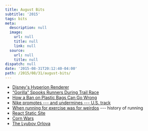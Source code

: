 ```yaml
---
title: August Bits
subtitle: '2015'
tags: bits
meta:
  description: null
  image:
    url: null
    title: null
    link: null
  source:
    url: null
    title: null
dispatch: null
date: '2015-08-31T20:12:40-04:00'
path: /2015/08/31/august-bits/
---
```

* [Disney's Hyperion Renderer][hyperion]
* [“Gorilla” Spooks Runners During Trail Race][gorilla]
* [How a Ban on Plastic Bags Can Go Wrong][plastic]
* [Nike promotes --- and undermines --- U.S. track][nike]
* [When running for exercise was for weirdos][running] --- history of running
* [React Static Site][react]
* [Corn Wars][corn]
* [The Lyubov Orlova][ship]


[hyperion]: http://www.disneyanimation.com/technology/innovations/hyperion
[gorilla]: http://www.runnersworld.com/races-places/gorilla-spooks-runners-during-trail-race "The runners’ reactions made for priceless race photos."
[react]: http://braddenver.com/blog/2015/react-static-site.html
[nike]: http://www.ocregister.com/articles/nike-676683-athletes-track.html
[corn]: http://www.newrepublic.com/article/122441/corn-wars "The farm-by-farm fight between China and the United States to dominate the global food supply"
[running]: http://www.vox.com/2015/8/9/9115981/running-jogging-history
[plastic]: http://www.bloombergview.com/articles/2015-08-18/how-a-ban-on-plastic-bags-can-go-wrong
[ship]: http://www.sobify.com/the-lyubov-orlova-a-russian-cruise-ship-drifting-through-international-waters/ "A Russian Ghost Ship Drifting Through International Waters"

